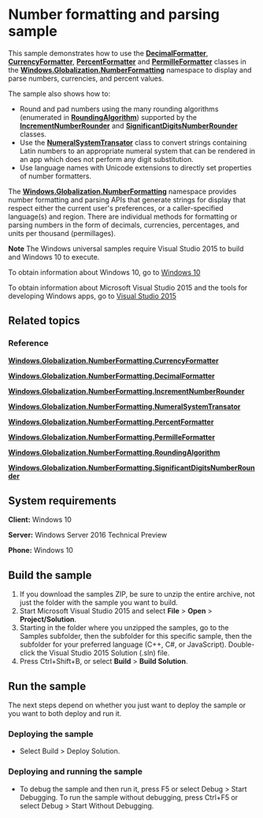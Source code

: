 ﻿<!--
  category: GlobalizationAndLocalization
-->

# Number formatting and parsing sample

This sample demonstrates how to use the [**DecimalFormatter**](http://msdn.microsoft.com/library/windows/apps/br226068), [**CurrencyFormatter**](http://msdn.microsoft.com/library/windows/apps/br206883), [**PercentFormatter**](http://msdn.microsoft.com/library/windows/apps/br226101) and [**PermilleFormatter**](http://msdn.microsoft.com/library/windows/apps/br226119) classes in the [**Windows.Globalization.NumberFormatting**](http://msdn.microsoft.com/library/windows/apps/br226136) namespace to display and parse numbers, currencies, and percent values.

The sample also shows how to:

-   Round and pad numbers using the many rounding algorithms (enumerated in [**RoundingAlgorithm**](http://msdn.microsoft.com/library/windows/apps/dn278791)) supported by the [**IncrementNumberRounder**](http://msdn.microsoft.com/library/windows/apps/dn278487) and [**SignificantDigitsNumberRounder**](http://msdn.microsoft.com/library/windows/apps/dn278794) classes.
-   Use the [**NumeralSystemTransator**](http://msdn.microsoft.com/library/windows/apps/dn278744) class to convert strings containing Latin numbers to an appropriate numeral system that can be rendered in an app which does not perform any digit substitution.
-   Use language names with Unicode extensions to directly set properties of number formatters.

The [**Windows.Globalization.NumberFormatting**](http://msdn.microsoft.com/library/windows/apps/br226136) namespace provides number formatting and parsing APIs that generate strings for display that respect either the current user's preferences, or a caller-specified language(s) and region. There are individual methods for formatting or parsing numbers in the form of decimals, currencies, percentages, and units per thousand (permillages).

**Note** The Windows universal samples require Visual Studio 2015 to build and Windows 10 to execute.
 
To obtain information about Windows 10, go to [Windows 10](http://go.microsoft.com/fwlink/?LinkID=532421)

To obtain information about Microsoft Visual Studio 2015 and the tools for developing Windows apps, go to [Visual Studio 2015](http://go.microsoft.com/fwlink/?LinkID=532422)

## Related topics

### Reference

[**Windows.Globalization.NumberFormatting.CurrencyFormatter**](http://msdn.microsoft.com/library/windows/apps/br206883)

[**Windows.Globalization.NumberFormatting.DecimalFormatter**](http://msdn.microsoft.com/library/windows/apps/br226068)

[**Windows.Globalization.NumberFormatting.IncrementNumberRounder**](http://msdn.microsoft.com/library/windows/apps/dn278487)

[**Windows.Globalization.NumberFormatting.NumeralSystemTransator**](http://msdn.microsoft.com/library/windows/apps/dn278744)

[**Windows.Globalization.NumberFormatting.PercentFormatter**](http://msdn.microsoft.com/library/windows/apps/br226101)

[**Windows.Globalization.NumberFormatting.PermilleFormatter**](http://msdn.microsoft.com/library/windows/apps/br226119)

[**Windows.Globalization.NumberFormatting.RoundingAlgorithm**](http://msdn.microsoft.com/library/windows/apps/dn278791)

[**Windows.Globalization.NumberFormatting.SignificantDigitsNumberRounder**](http://msdn.microsoft.com/library/windows/apps/dn278794)

## System requirements

**Client:** Windows 10

**Server:** Windows Server 2016 Technical Preview

**Phone:** Windows 10

## Build the sample

1. If you download the samples ZIP, be sure to unzip the entire archive, not just the folder with the sample you want to build. 
2. Start Microsoft Visual Studio 2015 and select **File** \> **Open** \> **Project/Solution**.
3. Starting in the folder where you unzipped the samples, go to the Samples subfolder, then the subfolder for this specific sample, then the subfolder for your preferred language (C++, C#, or JavaScript). Double-click the Visual Studio 2015 Solution (.sln) file.
4. Press Ctrl+Shift+B, or select **Build** \> **Build Solution**.

## Run the sample

The next steps depend on whether you just want to deploy the sample or you want to both deploy and run it.

### Deploying the sample

- Select Build > Deploy Solution. 

### Deploying and running the sample

- To debug the sample and then run it, press F5 or select Debug >  Start Debugging. To run the sample without debugging, press Ctrl+F5 or select Debug > Start Without Debugging. 
